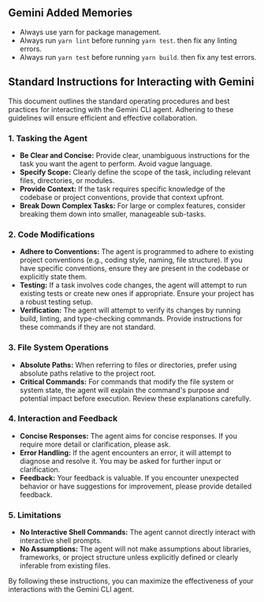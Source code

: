 ## Gemini Added Memories
- Always use yarn for package management.
- Always run `yarn lint` before running `yarn test`. then fix any linting errors.
- Always run `yarn test` before running `yarn build`. then fix any test errors.


## Standard Instructions for Interacting with Gemini

This document outlines the standard operating procedures and best practices for interacting with the Gemini CLI agent. Adhering to these guidelines will ensure efficient and effective collaboration.

### 1. Tasking the Agent

- **Be Clear and Concise:** Provide clear, unambiguous instructions for the task you want the agent to perform. Avoid vague language.
- **Specify Scope:** Clearly define the scope of the task, including relevant files, directories, or modules.
- **Provide Context:** If the task requires specific knowledge of the codebase or project conventions, provide that context upfront.
- **Break Down Complex Tasks:** For large or complex features, consider breaking them down into smaller, manageable sub-tasks.

### 2. Code Modifications

- **Adhere to Conventions:** The agent is programmed to adhere to existing project conventions (e.g., coding style, naming, file structure). If you have specific conventions, ensure they are present in the codebase or explicitly state them.
- **Testing:** If a task involves code changes, the agent will attempt to run existing tests or create new ones if appropriate. Ensure your project has a robust testing setup.
- **Verification:** The agent will attempt to verify its changes by running build, linting, and type-checking commands. Provide instructions for these commands if they are not standard.

### 3. File System Operations

- **Absolute Paths:** When referring to files or directories, prefer using absolute paths relative to the project root.
- **Critical Commands:** For commands that modify the file system or system state, the agent will explain the command's purpose and potential impact before execution. Review these explanations carefully.

### 4. Interaction and Feedback

- **Concise Responses:** The agent aims for concise responses. If you require more detail or clarification, please ask.
- **Error Handling:** If the agent encounters an error, it will attempt to diagnose and resolve it. You may be asked for further input or clarification.
- **Feedback:** Your feedback is valuable. If you encounter unexpected behavior or have suggestions for improvement, please provide detailed feedback.

### 5. Limitations

- **No Interactive Shell Commands:** The agent cannot directly interact with interactive shell prompts.
- **No Assumptions:** The agent will not make assumptions about libraries, frameworks, or project structure unless explicitly defined or clearly inferable from existing files.

By following these instructions, you can maximize the effectiveness of your interactions with the Gemini CLI agent.
